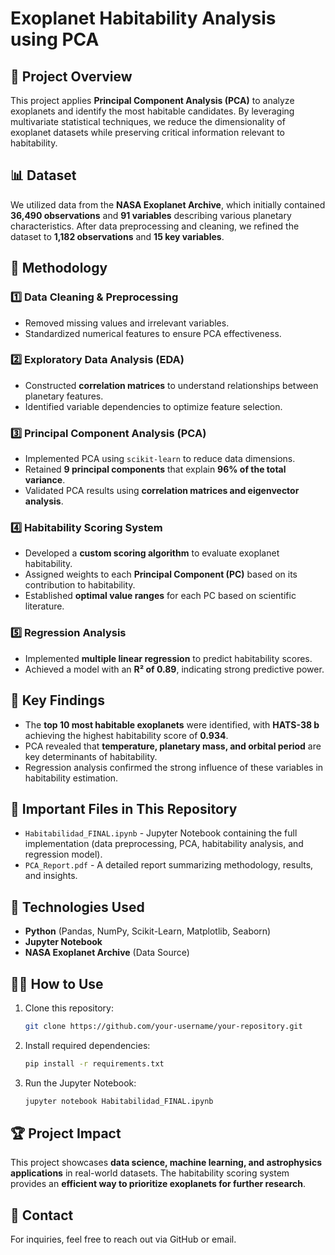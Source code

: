 # Exoplanet Habitability Analysis using PCA

## 📌 Project Overview
This project applies **Principal Component Analysis (PCA)** to analyze exoplanets and identify the most habitable candidates. By leveraging multivariate statistical techniques, we reduce the dimensionality of exoplanet datasets while preserving critical information relevant to habitability. 

## 📊 Dataset
We utilized data from the **NASA Exoplanet Archive**, which initially contained **36,490 observations** and **91 variables** describing various planetary characteristics. After data preprocessing and cleaning, we refined the dataset to **1,182 observations** and **15 key variables**.

## 🔬 Methodology
### 1️⃣ Data Cleaning & Preprocessing
- Removed missing values and irrelevant variables.
- Standardized numerical features to ensure PCA effectiveness.

### 2️⃣ Exploratory Data Analysis (EDA)
- Constructed **correlation matrices** to understand relationships between planetary features.
- Identified variable dependencies to optimize feature selection.

### 3️⃣ Principal Component Analysis (PCA)
- Implemented PCA using `scikit-learn` to reduce data dimensions.
- Retained **9 principal components** that explain **96% of the total variance**.
- Validated PCA results using **correlation matrices and eigenvector analysis**.

### 4️⃣ Habitability Scoring System
- Developed a **custom scoring algorithm** to evaluate exoplanet habitability.
- Assigned weights to each **Principal Component (PC)** based on its contribution to habitability.
- Established **optimal value ranges** for each PC based on scientific literature.

### 5️⃣ Regression Analysis
- Implemented **multiple linear regression** to predict habitability scores.
- Achieved a model with an **R² of 0.89**, indicating strong predictive power.

## 🚀 Key Findings
- The **top 10 most habitable exoplanets** were identified, with **HATS-38 b** achieving the highest habitability score of **0.934**.
- PCA revealed that **temperature, planetary mass, and orbital period** are key determinants of habitability.
- Regression analysis confirmed the strong influence of these variables in habitability estimation.

## 📂 Important Files in This Repository
- `Habitabilidad_FINAL.ipynb` - Jupyter Notebook containing the full implementation (data preprocessing, PCA, habitability analysis, and regression model).
- `PCA_Report.pdf` - A detailed report summarizing methodology, results, and insights.

## 🔧 Technologies Used
- **Python** (Pandas, NumPy, Scikit-Learn, Matplotlib, Seaborn)
- **Jupyter Notebook**
- **NASA Exoplanet Archive** (Data Source)

## 👨‍💻 How to Use
1. Clone this repository:
   ```bash
   git clone https://github.com/your-username/your-repository.git
   ```
2. Install required dependencies:
   ```bash
   pip install -r requirements.txt
   ```
3. Run the Jupyter Notebook:
   ```bash
   jupyter notebook Habitabilidad_FINAL.ipynb
   ```

## 🏆 Project Impact
This project showcases **data science, machine learning, and astrophysics applications** in real-world datasets. The habitability scoring system provides an **efficient way to prioritize exoplanets for further research**.

## 📩 Contact
For inquiries, feel free to reach out via GitHub or email.
